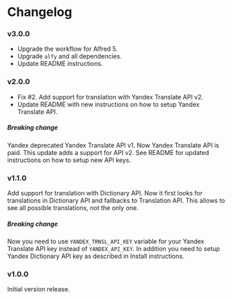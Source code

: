 # Changelog

### v3.0.0

- Upgrade the workflow for Alfred 5.
- Upgrade `alfy` and all dependencies.
- Update README instructions.

### v2.0.0

- Fix #2. Add support for translation with Yandex Translate API v2.
- Update README with new instructions on how to setup Yandex Translate API.

##### Breaking change

Yandex deprecated Yandex Translate API v1. Now Yandex Translate API is paid.
This update adds a support for API v2. See README for updated instructions on
how to setup new API keys.

### v1.1.0

Add support for translation with Dictionary API. Now it first looks for
translations in Dictionary API and fallbacks to Translation API. This allows
to see all possible translations, not the only one.

##### Breaking change

Now you need to use `YANDEX_TRNSL_API_KEY` variable for your
Yandex Translate API key instead of `YANDEX_API_KEY`. In addition you need
to setup Yandex Dictionary API key as described in Install instructions.

### v1.0.0

Initial version release.
